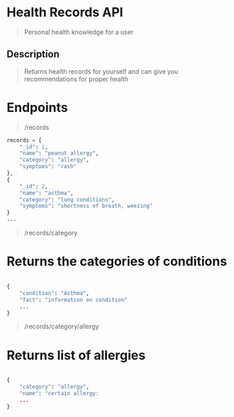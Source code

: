 # Health Records API

> Personal health knowledge for a user

## Description

> Returns health records for yourself and can give you recommendations for proper health

# Endpoints

> /records

``` Python 
records = {
    "_id": 1,
    "name": "peanut allergy",
    "category": "allergy",
    "symptoms": "rash"
},
{
    "_id": 2,
    "name": "asthma",
    "category": "lung conditions",
    "symptoms": "shortness of breath, weezing"
}
...
```

> /records/category

# Returns the categories of conditions

``` Python

{ 
    "condition": "Asthma",
    "fact": "information on condition"
    ...
}
```

> /records/category/allergy

# Returns list of allergies

``` Python

{
    "category": "allergy",
    "name": "certain allergy:
    ...
}
```






